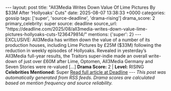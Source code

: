 --- layout: post title: "All3Media Writes Down Value Of Lime Pictures By $33M After ‘Hollyoaks’ Cuts" date: 2025-08-07 13:38:33 +0000 categories: gossip tags: ['super', 'source-deadline', 'drama-rising'] drama_score: 2 primary_celebrity: super source: deadline source_url: "https://deadline.com/2025/08/all3media-writes-down-value-lime-pictures-hollyoaks-cuts-1236479814/" mentions: {'super': 2} --- EXCLUSIVE: All3Media has written down the value of a number of its production houses, including Lime Pictures by £25M ($33M) following the reduction in weekly episodes of Hollyoaks. Revealed in yesterday’s All3Media full-year results, the Traitors super-indie made an overall write-down of just over £60M after Lime, Optomen, All3Media Germany and Seven Stories were re-valued […] **Drama Score:** 2 | **Level:** RISING **Celebrities Mentioned:** Super [Read full article at Deadline](https://deadline.com/2025/08/all3media-writes-down-value-lime-pictures-hollyoaks-cuts-1236479814/) --- *This post was automatically generated from RSS feeds. Drama scores are calculated based on mention frequency and source reliability.*